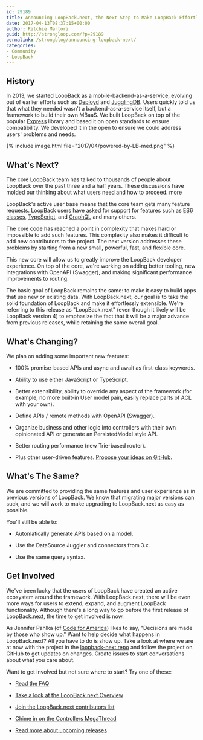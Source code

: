 ```yaml
---
id: 29189
title: Announcing LoopBack.next, the Next Step to Make LoopBack Effortlessly Extensible
date: 2017-04-13T08:37:15+00:00
author: Ritchie Martori
guid: http://strongloop.com/?p=29189
permalink: /strongblog/announcing-loopback-next/
categories:
- Community
- LoopBack
---
```


## History

In 2013, we started LoopBack as a
mobile-backend-as-a-service, evolving out of earlier efforts such as
[Deployd](http://deployd.com/) and
[JugglingDB](https://github.com/1602/jugglingdb). Users quickly told us that what they needed wasn't a backend-as-a-service itself, but a framework to build their own MBaaS. We built LoopBack on top of the popular
[Express](http://expressjs.com/) library and based it on open standards to ensure compatibility. We developed it in the open to ensure we could address users' problems and needs.

{% include image.html file="2017/04/powered-by-LB-med.png" %}

## What's Next?

The core LoopBack team has talked to thousands of people about LoopBack over the past three and a half years. These discussions have molded our thinking about what users need and how to proceed.
more

LoopBack's active user base means that the core team gets many feature requests. LoopBack users have asked for support for features such as
[ES6 classes](https://github.com/strongloop/loopback/issues/2083),
[TypeScript](https://github.com/strongloop/loopback/issues/1692), and
[GraphQL](https://github.com/strongloop/loopback/issues/1841) and many others.

The core code has reached a point in complexity that makes hard or impossible to add such features. This complexity also makes it difficult to add new contributors to the project. The next version addresses these problems by starting from a new small, powerful, fast, and flexible core.

This new core will allow us to greatly improve the LoopBack developer experience. On top of the core, we're working on adding better tooling, new integrations with OpenAPI (Swagger), and making significant performance improvements to routing.

The basic goal of LoopBack remains the same: to make it easy to build apps that use new or existing data. With LoopBack.next, our goal is to take the solid foundation of LoopBack and make it effortlessly extensible. We're referring to this release as "LoopBack.next" (even though it likely will be LoopBack version 4) to emphasize the fact that it will be a major advance from previous releases, while retaining the same overall goal.

## What's Changing?

We plan on adding some important new features:

* 100% promise-based APIs and
async and
await as first-class keywords.

* Ability to use either JavaScript or TypeScript.

* Better extensibility, ability to override any aspect of the framework (for example, no more built-in User model pain, easily replace parts of ACL with your own).

* Define APIs / remote methods with OpenAPI (Swagger).

* Organize business and other logic into controllers with their own opinionated API or generate an PersistedModel style API.

* Better routing performance (new Trie-based router).

* Plus other user-driven features.
[Propose your ideas on GitHub](https://github.com/strongloop/loopback-next/issues).

## What's The Same?

We are committed to providing the same features and user experience as in previous versions of LoopBack. We know that migrating major versions can suck, and we will work to make upgrading to LoopBack.next as easy as possible.

You'll still be able to:

* Automatically generate APIs based on a model.

* Use the DataSource Juggler and connectors from 3.x.

* Use the same query syntax.

## Get Involved

We've been lucky that the users of LoopBack have created an active ecosystem around the framework. With LoopBack.next, there will be even more ways for users to extend, expand, and augment LoopBack functionality. Although there's a long way to go before the first release of LoopBack.next, the time to get involved is now.

As Jennifer Pahlka (of
[Code for America](https://www.codeforamerica.org/)) likes to say, "Decisions are made by those who show up." Want to help decide what happens in LoopBack.next? All you have to do is show up. Take a look at where we are at now with the project in the
[loopback-next repo](http://github.com/strongloop/loopback-next) and follow the project on GitHub to get updates on changes. Create issues to start conversations about what you care about.

Want to get involved but not sure where to start? Try one of these:

* [Read the FAQ](https://github.com/strongloop/loopback-next/wiki/FAQ)

* [Take a look at the LoopBack.next Overview](https://github.com/strongloop/loopback-next/wiki/Overview)

* [Join the LoopBack.next contributors list](https://github.com/strongloop/loopback-next/issues/110)

* [Chime in on the Controllers MegaThread](https://github.com/strongloop/loopback-next/issues/111)

* [Read more about upcoming releases](https://github.com/strongloop/loopback-next/wiki/Roadmap)
